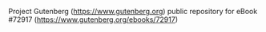 Project Gutenberg (https://www.gutenberg.org) public repository
for eBook #72917 (https://www.gutenberg.org/ebooks/72917)
